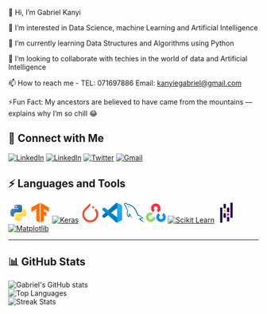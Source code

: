 👋 Hi, I’m Gabriel Kanyi

👀 I’m interested in Data Science, machine Learning and Artificial Intelligence

🌱 I’m currently learning Data Structures and Algorithms using Python

💞️ I’m looking to collaborate with techies in the world of data and Artificial Intelligence

📫 How to reach me - TEL: 071697886 Email: kanyiegabriel@gmail.com

⚡Fun Fact: My ancestors are believed to have came from the mountains — explains why I’m so chill 😂

## 🔗 Connect with Me
[![LinkedIn](https://img.shields.io/badge/LinkedIn-blue?logo=linkedin&logoColor=white)](https://linkedin.com/in/www.linkedin.com/in/gabkanyi)
[![LinkedIn](https://img.shields.io/badge/LinkedIn-blue?logo=linkedin&logoColor=white)](https://linkedin.com/in/https://www.linkedin.com/in/gabkanyi/)
[![Twitter](https://img.shields.io/badge/Twitter-1DA1F2?logo=twitter&logoColor=white)](https://twitter.com/https://x.com/GabrielKanyie)
[![Gmail](https://img.shields.io/badge/Email-D14836?logo=gmail&logoColor=white)](mailto:kanyiegabriel@gmail.com)  

## ⚡ Languages and Tools
<p align="left">
  <a href="https://www.python.org/" target="_blank"><img src="https://raw.githubusercontent.com/devicons/devicon/master/icons/python/python-original.svg" alt="Python" width="40" height="40"/></a>
  <a href="https://www.tensorflow.org/" target="_blank"><img src="https://raw.githubusercontent.com/devicons/devicon/master/icons/tensorflow/tensorflow-original.svg" alt="TensorFlow" width="40" height="40"/></a>
  <a href="https://keras.io/" target="_blank"><img src="https://upload.wikimedia.org/wikipedia/commons/a/ae/Keras_logo.svg" alt="Keras" width="40" height="40"/></a>
  <a href="https://pytorch.org/" target="_blank"><img src="https://raw.githubusercontent.com/devicons/devicon/master/icons/pytorch/pytorch-original.svg" alt="PyTorch" width="40" height="40"/></a>
  <a href="https://code.visualstudio.com/" target="_blank"><img src="https://raw.githubusercontent.com/devicons/devicon/master/icons/vscode/vscode-original.svg" alt="VS Code" width="40" height="40"/></a>
  <a href="https://www.mysql.com/" target="_blank"><img src="https://raw.githubusercontent.com/devicons/devicon/master/icons/mysql/mysql-original.svg" alt="MySQL" width="40" height="40"/></a>
  <a href="https://opencv.org/" target="_blank"><img src="https://raw.githubusercontent.com/devicons/devicon/master/icons/opencv/opencv-original.svg" alt="OpenCV" width="40" height="40"/></a>
  <a href="https://scikit-learn.org/" target="_blank"><img src="https://upload.wikimedia.org/wikipedia/commons/0/05/Scikit_learn_logo_small.svg" alt="Scikit Learn" width="40" height="40"/></a>
  <a href="https://pandas.pydata.org/" target="_blank"><img src="https://raw.githubusercontent.com/devicons/devicon/master/icons/pandas/pandas-original.svg" alt="Pandas" width="40" height="40"/></a>
  <a href="https://matplotlib.org/" target="_blank"><img src="https://upload.wikimedia.org/wikipedia/commons/8/84/Matplotlib_icon.svg" alt="Matplotlib" width="40" height="40"/></a>
</p>

---

## 📊 GitHub Stats
![Gabriel's GitHub stats](https://github-readme-stats.vercel.app/api?username=kanyi-Gabriel&show_icons=true&theme=dark)  
![Top Languages](https://github-readme-stats.vercel.app/api/top-langs/?username=kanyi-Gabriel&layout=compact&theme=dark)  
![Streak Stats](https://streak-stats.demolab.com?user=kanyi-Gabriel&theme=dark)



<!---
kanyi-Gabriel/kanyi-Gabriel is a ✨ special ✨ repository because its `README.md` (this file) appears on your GitHub profile.
You can click the Preview link to take a look at your changes.
--->
